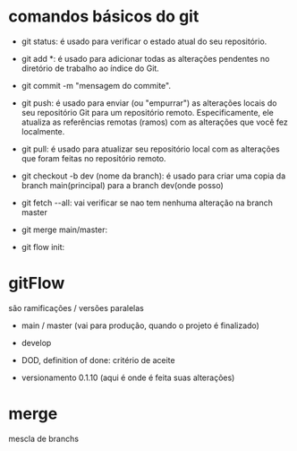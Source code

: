 # comandos básicos do git

- git status: é usado para verificar o estado atual do seu repositório.

- git add \*: é usado para adicionar todas as alterações pendentes no diretório de trabalho ao índice do Git.

- git commit -m "mensagem do commite".

- git push: é usado para enviar (ou "empurrar") as alterações locais do seu repositório Git para um repositório remoto. Especificamente, ele atualiza as referências remotas (ramos) com as alterações que você fez localmente.

- git pull: é usado para atualizar seu repositório local com as alterações que foram feitas no repositório remoto.

- git checkout -b dev (nome da branch): é usado para criar uma copia da branch main(principal) para a branch dev(onde posso)

- git fetch --all: vai verificar se nao tem nenhuma alteração na branch master

- git merge main/master:

- git flow init:

# gitFlow

são ramificações / versões paralelas

- main / master (vai para produção,
  quando o projeto é finalizado)

- develop
- DOD, definition of done: critério de aceite
<!-- (são usadas para os desenvolvedores mostrarem suas alterações como um ambiente para teste dai o pessoal decide se vai passar daqui vai para master) -->

- versionamento 0.1.10 (aqui é onde é feita suas alterações)

# merge

mescla de branchs
